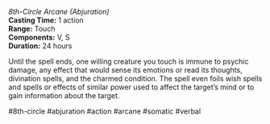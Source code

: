 *8th-Circle Arcane (Abjuration)*  
**Casting Time:** 1 action  
**Range:** Touch  
**Components:** V, S  
**Duration:** 24 hours

Until the spell ends, one willing creature you touch is immune to psychic damage, any effect that would sense its emotions or read its thoughts, divination spells, and the charmed condition. The spell even foils wish spells and spells or effects of similar power used to affect the target’s mind or to gain information about the target.

#8th-circle #abjuration #action #arcane #somatic #verbal
